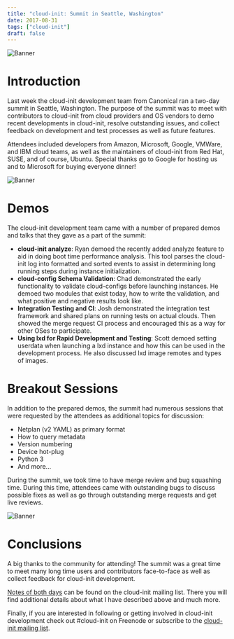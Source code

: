 ```yaml
---
title: "cloud-init: Summit in Seattle, Washington"
date: 2017-08-31
tags: ["cloud-init"]
draft: false
---
```


![Banner](/img/sprint/2017-cloud-init/seattle.jpg#center)

# Introduction

Last week the cloud-init development team from Canonical ran a two-day summit in Seattle, Washington. The purpose of the summit was to meet with contributors to cloud-init from cloud providers and OS vendors to demo recent developments in cloud-init, resolve outstanding issues, and collect feedback on development and test processes as well as future features.

Attendees included developers from Amazon, Microsoft, Google, VMWare, and IBM cloud teams, as well as the maintainers of cloud-init from Red Hat, SUSE, and of course, Ubuntu. Special thanks go to Google for hosting us and to Microsoft for buying everyone dinner!

![Banner](/img/sprint/2017-cloud-init/meeting.jpg)

# Demos

The cloud-init development team came with a number of prepared demos and talks that they gave as a part of the summit:

* __cloud-init analyze__: Ryan demoed the recently added analyze feature to aid in doing boot time performance analysis. This tool parses the cloud-init log into formatted and sorted events to assist in determining long running steps during instance initialization.
* __cloud-config Schema Validation__: Chad demonstrated the early functionality to validate cloud-configs before launching instances. He demoed two modules that exist today, how to write the validation, and what positive and negative results look like.
* __Integration Testing and CI__: Josh demonstrated the integration test framework and shared plans on running tests on actual clouds. Then showed the merge request CI process and encouraged this as a way for other OSes to participate.
* __Using lxd for Rapid Development and Testing__: Scott demoed setting userdata when launching a lxd instance and how this can be used in the development process. He also discussed lxd image remotes and types of images.

# Breakout Sessions

In addition to the prepared demos, the summit had numerous sessions that were requested by the attendees as additional topics for discussion:

* Netplan (v2 YAML) as primary format
* How to query metadata
* Version numbering
* Device hot-plug
* Python 3
* And more...

During the summit, we took time to have merge review and bug squashing time. During this time, attendees came with outstanding bugs to discuss possible fixes as well as go through outstanding merge requests and get live reviews.

![Banner](/img/sprint/2017-cloud-init/bridge.jpg)

# Conclusions

A big thanks to the community for attending! The summit was a great time to meet many long time users and contributors face-to-face as well as collect feedback for cloud-init development.

[Notes of both days](https://lists.launchpad.net/cloud-init/msg00094.html) can be found on the cloud-init mailing list. There you will find additional details about what I have described above and much more.

Finally, if you are interested in following or getting involved in cloud-init development check out #cloud-init on Freenode or subscribe to the [cloud-init mailing list](https://launchpad.net/~cloud-init).
